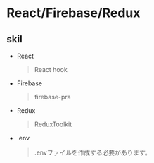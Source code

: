 # React/Firebase/Redux

## skil

- React
  > React hook
- Firebase
  > firebase-pra
- Redux
  > ReduxToolkit
- .env
  > .envファイルを作成する必要があります。
